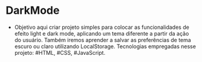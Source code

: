 # DarkMode
- Objetivo aqui criar projeto simples para colocar as funcionalidades de efeito light e dark mode,
aplicando um tema diferente a partir da ação do usuário. Também iremos aprender a salvar as 
preferências de tema escuro ou claro utilizando LocalStorage.
Tecnologias empregadas nesse projeto: #HTML, #CSS, #JavaScript.

